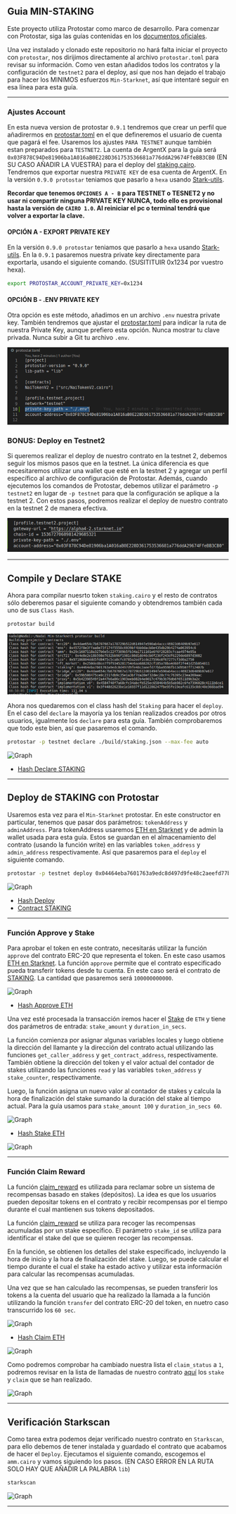 ## Guia MIN-STAKING

Este proyecto utiliza Protostar como marco de desarrollo. Para comenzar con Protostar, siga las guías contenidas en los [documentos oficiales](https://docs.swmansion.com/protostar/docs/tutorials/installation).

Una vez instalado y clonado este repositorio no hará falta iniciar el proyecto con `protostar`, nos dirijimos directamente al archivo `protostar.toml` para revisar su información. Como ven estan añadidos todos los contratos y la configuración de `testnet2` para el deploy, así que nos han dejado el trabajo para hacer los MINIMOS esfuerzos `Min-Starknet`, así que intentaré seguir en esa línea para esta guía. 

----

### Ajustes Account

En esta nueva version de protostar `0.9.1` tendremos que crear un perfil que añadirermos en [protostar.toml](/protostar.toml) en el que defineremos el usuario de cuenta que pagará el fee. Usaremos los ajustes `PARA TESTNET` aunque también estan preparados para `TESTNET2`. La cuenta de ArgentX para la guía será `0x03F878C94De81906ba1A016aB0E228D361753536681a776ddA29674FfeBB3CB0` (EN SU CASO AÑADIR LA VUESTRA) para el deploy del [staking.cairo](/src/min_staking/staking.cairo). Tendremos que exportar nuestra `PRIVATE KEY` de esa cuenta de ArgentX. En la versión `0.9.0 protostar` teniamos que pasarlo a `hexa` usando [Stark-utils](https://www.stark-utils.xyz/converter).

 **Recordar que tenemos `OPCIONES A - B` para TESTNET o TESNET2 y no usar ni compartir ninguna PRIVATE KEY NUNCA, todo ello es provisional hasta la versión de `CAIRO 1.0`. Al reiniciar el pc o terminal tendrá que volver a exportar la clave.** 
 
 #### OPCIÓN A - EXPORT PRIVATE KEY
 
 En la versión `0.9.0 protostar` teniamos que pasarlo a `hexa` usando [Stark-utils](https://www.stark-utils.xyz/converter). En la `0.9.1` pasaremos nuestra private key  directamente para exportarla, usando el siguiente comando. (SUSITITUIR 0x1234 por vuestro hexa).

```bash
export PROTOSTAR_ACCOUNT_PRIVATE_KEY=0x1234
```

#### OPCIÓN B - .ENV PRIVATE KEY

Otra opción es este método, añadimos en un archivo `.env` nuestra private key. También tendremos que ajustar el [protostar.toml](/protostar.toml) para indicar la ruta de nuestra Private Key, aunque prefiero esta opción. Nunca mostrar tu clave privada. Nunca subir a Git tu archivo `.env`.

![Graph](/src/min_ens/imagenes/ruta.png)


### BONUS: Deploy en Testnet2

Si queremos realizar el deploy de nuestro contrato en la testnet 2, debemos seguir los mismos pasos que en la testnet. La única diferencia es que necesitaremos utilizar una wallet que esté en la testnet 2 y agregar un perfil específico al archivo de configuración de Protostar. Además, cuando ejecutemos los comandos de Protostar, debemos utilizar el parámetro `-p testnet2` en lugar de `-p testnet` para que la configuración se aplique a la testnet 2. Con estos pasos, podremos realizar el deploy de nuestro contrato en la testnet 2 de manera efectiva.

![Graph](/src/min_ens/imagenes/testnet2.png)

---

## Compile y Declare STAKE

Ahora para compilar nuesrto token `staking.cairo` y el resto de contratos sólo deberemos pasar el siguiente comando y obtendremos también cada uno de sus `Class Hash`.


```bash
protostar build
```

![Graph](/src/min_ens/imagenes/build.png)

Ahora nos quedaremos con el class hash del `Staking` para hacer el `deploy`. En el caso del `declare` la mayoría ya los tenían  realizados creados por otros usuarios, igualmente los `declare` para esta guía. También comprobaremos que todo este bien, así que pasaremos el comando.


```bash
protostar -p testnet declare ./build/staking.json --max-fee auto
```

![Graph](/src/min_staking/im%C3%A1genes/declare.png)

* [Hash Declare STAKING](https://testnet.starkscan.co/class/0x04464eba7601763a9edc8d497d9fe48c2aeefd77bba9598fb13d9507ff12407b)

---

## Deploy de STAKING con Protostar

Usaremos esta vez para el `Min-Starknet` protostar. En este constructor en particular, tenemos que pasar dos parámetros: `tokenAddress` y `adminAddress`. Para tokenAddress usaremos [ETH en Starknet](https://testnet.starkscan.co/contract/0x049d36570d4e46f48e99674bd3fcc84644ddd6b96f7c741b1562b82f9e004dc7#write-contract) y de admin la wallet usada para esta guía. Estos se guardan en el almacenamiento del contrato (usando la función write) en las variables `token_address` y `admin_address` respectivamente. Así que pasaremos para el `deploy` el siguiente comando.

```bash
protostar -p testnet deploy 0x04464eba7601763a9edc8d497d9fe48c2aeefd77bba9598fb13d9507ff12407b --max-fee auto -i 2087021424722619777119509474943472645767659996348769578120564519014510906823 1795950254530259382270168937734171348535331377400385313842303804539016002736
```

![Graph](/src/min_staking/im%C3%A1genes/deploy.png)


* [Hash Deploy](https://testnet.starkscan.co/tx/0x00e49bc4bc5907411e94d2a79bb55e9476b7ec1d0c0c756fcc6561207ac6c03d)
* [Contract STAKING](https://testnet.starkscan.co/contract/0x010313bd5969cf62a539f0794e6dbdcce802647a4eb40c5176d713a901d45521)

---

### Función Approve y Stake

Para aprobar el token en este contrato, necesitarás utilizar la función `approve` del contrato ERC-20 que representa el token. En este caso usamos [ETH en Starknet](https://testnet.starkscan.co/contract/0x049d36570d4e46f48e99674bd3fcc84644ddd6b96f7c741b1562b82f9e004dc7#write-contract). La función `approve` permite que el contrato especificado pueda transferir tokens desde tu cuenta. En este caso será el contrato de [STAKING](https://testnet.starkscan.co/contract/0x010313bd5969cf62a539f0794e6dbdcce802647a4eb40c5176d713a901d45521). La cantidad que pasaremos será `100000000000`.

![Graph](/src/min_staking/im%C3%A1genes/approve.png)

* [Hash Approve ETH](https://testnet.starkscan.co/tx/0x7b991a3d01a75a5f2dc4186ac19ae658064fd4ce4d100672b53e9fc319b7e31)

Una vez esté procesada la transacción iremos hacer el  [Stake](https://testnet.starkscan.co/contract/0x010313bd5969cf62a539f0794e6dbdcce802647a4eb40c5176d713a901d45521#write-contract) de `ETH` y tiene dos parámetros de entrada: `stake_amount` y `duration_in_secs`.

La función comienza por asignar algunas variables locales y luego obtiene la dirección del llamante y la dirección del contrato actual utilizando las funciones `get_caller_address` y `get_contract_address`, respectivamente. También obtiene la dirección del token y el valor actual del contador de stakes utilizando las funciones `read` y las variables `token_address` y `stake_counter`, respectivamente.

Luego, la función asigna un nuevo valor al contador de stakes y calcula la hora de finalización del stake sumando la duración del stake al tiempo actual. Para la guía usamos para `stake_amount 100` y `duration_in_secs 60`.

![Graph](/src/min_staking/im%C3%A1genes/stake.png)

* [Hash Stake ETH](https://testnet.starkscan.co/tx/0x5b65c61dfd1b2edf86d64b4818e2f56a55f7d4e88012a2687495d13e0f7273c)

![Graph](/src/min_staking/im%C3%A1genes/infor.png)


---

### Función Claim Reward

La función [claim_reward](/src/min_staking/staking.cairo#L113) es utilizada para reclamar sobre un sistema de recompensas basado en stakes (depósitos). La idea es que los usuarios pueden depositar tokens en el contrato y recibir recompensas por el tiempo durante el cual mantienen sus tokens depositados.

La función [claim_reward](/src/min_staking/staking.cairo#L113) se utiliza para recoger las recompensas acumuladas por un stake específico. El parámetro `stake_id` se utiliza para identificar el stake del que se quieren recoger las recompensas.

En la función, se obtienen los detalles del stake especificado, incluyendo la hora de inicio y la hora de finalización del stake. Luego, se puede calcular el tiempo durante el cual el stake ha estado activo y utilizar esta información para calcular las recompensas acumuladas.

Una vez que se han calculado las recompensas, se pueden transferir los tokens a la cuenta del usuario que ha realizado la llamada a la función utilizando la función `transfer` del contrato ERC-20 del token, en nuetro caso transcurrido los `60 sec`.

![Graph](/src/min_staking/im%C3%A1genes/claim.png)

* [Hash Claim ETH](https://testnet.starkscan.co/tx/0xc5aec6862f702dccc57fc616b1cd387ea9992476dd42aecf10ab59088a8f63)

![Graph](/src/min_staking/im%C3%A1genes/infor1.png)


Como podremos comprobar ha cambiado nuestra lista el `claim_status` a `1`, podremos revisar en la lista de llamadas de nuestro contrato [aquí](https://testnet.starkscan.co/contract/0x010313bd5969cf62a539f0794e6dbdcce802647a4eb40c5176d713a901d45521#account-calls) los `stake` y `claim` que se han realizado.

![Graph](/src/min_staking/im%C3%A1genes/list.png)

---

## Verificación Starkscan

Como tarea extra podemos dejar verificado nuestro contrato en `Starkscan`, para ello debemos de tener instalada y guardado el contrato que acabamos de hacer el `Deploy`. Ejecutamos el siguiente comando, escogemos el `amm.cairo` y vamos siguiendo los pasos. (EN CASO ERROR EN LA RUTA SOLO HAY QUE AÑADIR LA PALABRA `lib`)

```bash
starkscan
```

![Graph](/src//min_staking/im%C3%A1genes/lib.png)

---
